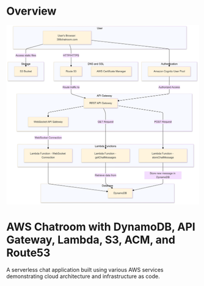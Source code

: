 # Overview

![Architecture Diagram](Version3_awsArchitecture.png)

# AWS Chatroom with DynamoDB, API Gateway, Lambda, S3, ACM, and Route53
A serverless chat application built using various AWS services demonstrating cloud architecture and infrastructure as code.
